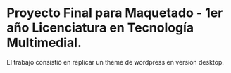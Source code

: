# Proyecto Final para Maquetado - 1er año Licenciatura en Tecnología Multimedial.

El trabajo consistió en replicar un theme de wordpress en version desktop.
